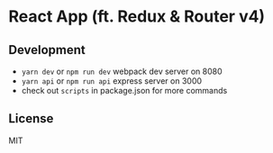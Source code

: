 # React App (ft. Redux & Router v4)

## Development
- `yarn dev` or `npm run dev` webpack dev server on 8080
- `yarn api` or `npm run api` express server on 3000
- check out `scripts` in package.json for more commands


## License

MIT

